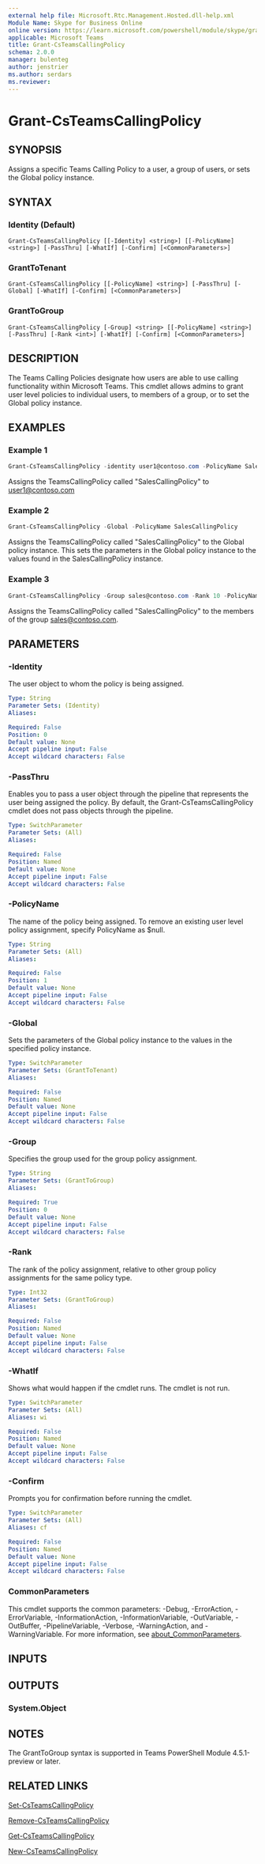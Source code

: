 ```yaml
---
external help file: Microsoft.Rtc.Management.Hosted.dll-help.xml
Module Name: Skype for Business Online
online version: https://learn.microsoft.com/powershell/module/skype/grant-csteamscallingpolicy
applicable: Microsoft Teams
title: Grant-CsTeamsCallingPolicy
schema: 2.0.0
manager: bulenteg
author: jenstrier
ms.author: serdars
ms.reviewer:
---
```


# Grant-CsTeamsCallingPolicy

## SYNOPSIS

Assigns a specific Teams Calling Policy to a user, a group of users, or sets the Global policy instance.

## SYNTAX

### Identity (Default)
```
Grant-CsTeamsCallingPolicy [[-Identity] <string>] [[-PolicyName] <string>] [-PassThru] [-WhatIf] [-Confirm] [<CommonParameters>]
```

### GrantToTenant
```
Grant-CsTeamsCallingPolicy [[-PolicyName] <string>] [-PassThru] [-Global] [-WhatIf] [-Confirm] [<CommonParameters>]
```

### GrantToGroup
```
Grant-CsTeamsCallingPolicy [-Group] <string> [[-PolicyName] <string>] [-PassThru] [-Rank <int>] [-WhatIf] [-Confirm] [<CommonParameters>]
```

## DESCRIPTION
The Teams Calling Policies designate how users are able to use calling functionality within Microsoft Teams. This cmdlet allows admins to grant user level policies to individual users, to members of a group, or to set the Global policy instance.

## EXAMPLES

### Example 1
```powershell
Grant-CsTeamsCallingPolicy -identity user1@contoso.com -PolicyName SalesCallingPolicy
```

Assigns the TeamsCallingPolicy called "SalesCallingPolicy" to user1@contoso.com

### Example 2
```powershell
Grant-CsTeamsCallingPolicy -Global -PolicyName SalesCallingPolicy
```

Assigns the TeamsCallingPolicy called "SalesCallingPolicy" to the Global policy instance. This sets the parameters in the Global policy instance to the values found
in the SalesCallingPolicy instance.

### Example 3
```powershell
Grant-CsTeamsCallingPolicy -Group sales@contoso.com -Rank 10 -PolicyName SalesCallingPolicy
```

Assigns the TeamsCallingPolicy called "SalesCallingPolicy" to the members of the group sales@contoso.com.

## PARAMETERS

### -Identity
The user object to whom the policy is being assigned.

```yaml
Type: String
Parameter Sets: (Identity)
Aliases:

Required: False
Position: 0
Default value: None
Accept pipeline input: False
Accept wildcard characters: False
```

### -PassThru
Enables you to pass a user object through the pipeline that represents the user being assigned the policy. By default, the Grant-CsTeamsCallingPolicy cmdlet does not pass objects through the pipeline.

```yaml
Type: SwitchParameter
Parameter Sets: (All)
Aliases:

Required: False
Position: Named
Default value: None
Accept pipeline input: False
Accept wildcard characters: False
```

### -PolicyName
The name of the policy being assigned.  To remove an existing user level policy assignment, specify PolicyName as $null.

```yaml
Type: String
Parameter Sets: (All)
Aliases:

Required: False
Position: 1
Default value: None
Accept pipeline input: False
Accept wildcard characters: False
```

### -Global
Sets the parameters of the Global policy instance to the values in the specified policy instance.

```yaml
Type: SwitchParameter
Parameter Sets: (GrantToTenant)
Aliases:

Required: False
Position: Named
Default value: None
Accept pipeline input: False
Accept wildcard characters: False
```

### -Group
Specifies the group used for the group policy assignment.

```yaml
Type: String
Parameter Sets: (GrantToGroup)
Aliases:

Required: True
Position: 0
Default value: None
Accept pipeline input: False
Accept wildcard characters: False
```

### -Rank
The rank of the policy assignment, relative to other group policy assignments for the same policy type.

```yaml
Type: Int32
Parameter Sets: (GrantToGroup)
Aliases:

Required: False
Position: Named
Default value: None
Accept pipeline input: False
Accept wildcard characters: False
```

### -WhatIf
Shows what would happen if the cmdlet runs.
The cmdlet is not run.

```yaml
Type: SwitchParameter
Parameter Sets: (All)
Aliases: wi

Required: False
Position: Named
Default value: None
Accept pipeline input: False
Accept wildcard characters: False
```

### -Confirm
Prompts you for confirmation before running the cmdlet.

```yaml
Type: SwitchParameter
Parameter Sets: (All)
Aliases: cf

Required: False
Position: Named
Default value: None
Accept pipeline input: False
Accept wildcard characters: False
```

### CommonParameters
This cmdlet supports the common parameters: -Debug, -ErrorAction, -ErrorVariable, -InformationAction, -InformationVariable, -OutVariable, -OutBuffer, -PipelineVariable, -Verbose, -WarningAction, and -WarningVariable. For more information, see [about_CommonParameters](https://go.microsoft.com/fwlink/?LinkID=113216).

## INPUTS

## OUTPUTS

### System.Object

## NOTES

The GrantToGroup syntax is supported in Teams PowerShell Module 4.5.1-preview or later.

## RELATED LINKS

[Set-CsTeamsCallingPolicy](Set-CsTeamsCallingPolicy.md)

[Remove-CsTeamsCallingPolicy](Remove-CsTeamsCallingPolicy.md)

[Get-CsTeamsCallingPolicy](Get-CsTeamsCallingPolicy.md)

[New-CsTeamsCallingPolicy](New-CsTeamsCallingPolicy.md)
